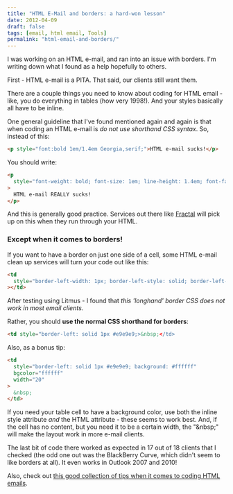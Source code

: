 ```yaml
---
title: "HTML E-Mail and borders: a hard-won lesson"
date: 2012-04-09
draft: false
tags: [email, html email, Tools]
permalink: "html-email-and-borders/"
---
```


I was working on an HTML e-mail, and ran into an issue with borders. I'm writing down what I found as a help hopefully to others.

First - HTML e-mail is a PITA. That said, our clients still want them.

<!--more-->

There are a couple things you need to know about coding for HTML email - like, you do everything in tables (how very 1998!). And your styles basically all have to be inline.

One general guideline that I've found mentioned again and again is that when coding an HTML e-mail is _do not use shorthand CSS syntax_. So, instead of this:

```html
<p style="font:bold 1em/1.4em Georgia,serif;">HTML e-mail sucks!</p>
```

You should write:

```html
<p
  style="font-weight: bold; font-size: 1em; line-height: 1.4em; font-family: Georgia,serif;"
>
  HTML e-mail REALLY sucks!
</p>
```

And this is generally good practice. Services out there like <a href="https://getfractal.com" target="_blank" rel="noreferrer">Fractal</a> will pick up on this when they run through your HTML.

### Except when it comes to borders!

If you want to have a border on just one side of a cell, some HTML e-mail clean up services will turn your code out like this:

```html
<td
  style="border-left-width: 1px; border-left-style: solid; border-left-color: #e9e9e9;"
></td>
```

After testing using Litmus - I found that _this 'longhand' border CSS does not work in most email clients_.

Rather, you should **use the normal CSS shorthand for borders**:

```html
<td style="border-left: solid 1px #e9e9e9;>&nbsp;</td>
```

Also, as a bonus tip:

```html
<td
  style="border-left: solid 1px #e9e9e9; background: #ffffff"
  bgcolor="ffffff"
  width="20"
>
  &nbsp;
</td>
```

If you need your table cell to have a background color, use both the inline style attribute _and_ the HTML attribute - these seems to work best. And, if the cell has no content, but you need it to be a certain width, the "&amp;nbsp;" will make the layout work in more e-mail clients.

The last bit of code there worked as expected in 17 out of 18 clients that I checked (the odd one out was the BlackBerry Curve, which didn't seem to like borders at all). It even works in Outlook 2007 and 2010!

Also, check out [this good collection of tips when it comes to coding HTML emails](https://www.campaignmonitor.com/design-guidelines/).
